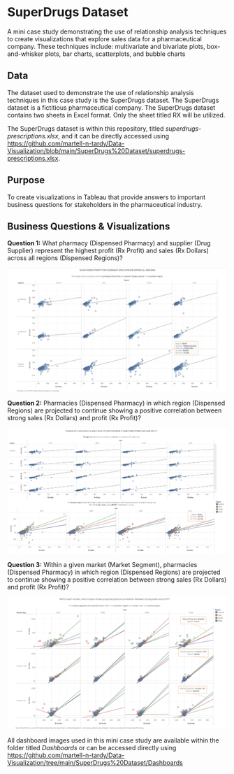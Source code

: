 # SuperDrugs Dataset
A mini case study demonstrating the use of relationship analysis techniques to create visualizations that explore sales data for a pharmaceutical company. These techniques include: multivariate and bivariate plots, box-and-whisker plots, bar charts, scatterplots, and bubble charts

## Data
The dataset used to demonstrate the use of relationship analysis techniques in this case study is the SuperDrugs dataset. The SuperDrugs dataset is a fictitious pharmaceutical company. The SuperDrugs dataset contains two sheets in Excel format. Only the sheet titled RX will be utilized. 

The SuperDrugs dataset is within this repository, titled *superdrugs-prescriptions.xlsx*, and it can be directly accessed using https://github.com/martell-n-tardy/Data-Visualization/blob/main/SuperDrugs%20Dataset/superdrugs-prescriptions.xlsx.

## Purpose
To create visualizations in Tableau that provide answers to important business questions for stakeholders in the pharmaceutical industry.

## Business Questions & Visualizations

**Question 1:** What pharmacy (Dispensed Pharmacy) and supplier (Drug Supplier) represent the highest profit (Rx Profit) and sales (Rx Dollars) across all regions (Dispensed Regions)?

![](https://github.com/martell-n-tardy/Data-Visualization/blob/main/SuperDrugs%20Dataset/Dashboards/Question1.png)

**Question 2:** Pharmacies (Dispensed Pharmacy) in which region (Dispensed Regions) are projected to continue showing a positive correlation between strong sales (Rx Dollars) and profit (Rx Profit)?

![](https://github.com/martell-n-tardy/Data-Visualization/blob/main/SuperDrugs%20Dataset/Dashboards/Question2.png)

**Question 3:** Within a given market (Market Segment), pharmacies (Dispensed Pharmacy) in which region (Dispensed Regions) are projected to continue showing a positive correlation between strong sales (Rx Dollars) and profit (Rx Profit)?

![](https://github.com/martell-n-tardy/Data-Visualization/blob/main/SuperDrugs%20Dataset/Dashboards/Question3.png)


All dashboard images used in this mini case study are available within the folder titled *Dashboards* or can be accessed directly using https://github.com/martell-n-tardy/Data-Visualization/tree/main/SuperDrugs%20Dataset/Dashboards
